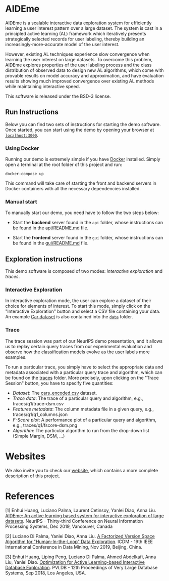 # AIDEme

AIDEme is a scalable interactive data exploration system for efficiently learning a user interest pattern over a large dataset. 
The system is cast in a principled active learning (AL) framework which iteratively presents strategically selected records for user labeling, 
thereby building an increasingly-more-accurate model of the user interest. 

However, existing AL techniques experience slow convergence when learning the user interest on large datasets. To overcome this problem, 
AIDEme explores properties of the user labeling process and the class distribution of observed data to design new AL algorithms, 
which come with provable results on model accuracy and approximation, and have evaluation results showing much improved convergence over 
existing AL methods while maintaining interactive speed.

This software is released under the BSD-3 license.

## Run Instructions

Below you can find two sets of instructions for starting the demo software. Once started, you can start
using the demo by opening your browser at [`localhost:3000`](http://localhost:3000/).

### Using Docker
Running our demo is extremely simple if you have [Docker](https://www.docker.com/) installed. 
Simply open a terminal at the root folder of this project and run:

```shell
docker-compose up
```

This command will take care of starting the front and backend servers in Docker containers with all the necessary
dependencies installed.

### Manual start

To manually start our demo, you need have to follow the two steps below:

- Start the **backend** server found in the `api` folder, whose instructions can be found in the [api/README.md](api/README.md) file.

- Start the **frontend** server found in the `gui` folder, whose instructions can be found in the [gui/README.md](gui/README.md) file.


## Exploration instructions

This demo software is composed of two modes: *interactive exploration* and *traces*.  

### Interactive Exploration

In interactive exploration mode, the user can explore a dataset of their choice for elements of interest. 
To start this mode, simply click on the "Interactive Exploration" button and select a CSV file containing 
your data. An example [Car dataset](data/cars_raw.csv) is also contained into the [`data`](data) folder.

### Trace

The trace session was part of our NeurIPS demo presentation, and it allows us to replay certain query traces
from our experimental evaluation and observe how the classification models evolve as the user labels more examples. 

To run a particular trace, you simply have to select the appropriate data and metadata associated with a
particular query trace and algorithm, which can be found on the [traces](data/traces) folder. More precisely,
upon clicking on the "Trace Session" button, you have to specify five quantities:

  - *Dataset*: The [cars_encoded.csv](data/traces/cars_encoded.csv) dataset.
  - *Trace data*: The trace of a particular query and algorithm, e.g., traces/q1/trace-dsm.csv
  - *Features metadata*: The column metadata file in a given query, e.g., traces/q1/q1_columns.json
  - *F-Score plot*: A performance plot of a particular query and algorithm, e.g., traces/q1/fscore-dsm.png
  - *Algorithm*: The particular algorithm to run from the drop-down list (Simple Margin, DSM, ...)

# Websites
We also invite you to check our [website](https://www.lix.polytechnique.fr/aideme), which contains a more complete description of this project.


# References
[1] 
Enhui Huang, Luciano Palma, Laurent Cetinsoy, Yanlei Diao, Anna Liu.
[AIDEme: An active learning based system for interactive exploration of large datasets](https://nips.cc/Conferences/2019/Schedule?showEvent=15427).
NeurIPS - Thirty-third Conference on Neural Information Processing Systems, Dec 2019, Vancouver, Canada

[2] 
Luciano Di Palma, Yanlei Diao, Anna Liu. 
[A Factorized Version Space Algorithm for "Human-In-the-Loop" Data Exploration](https://hal.inria.fr/hal-02274497v2/document). 
ICDM - 19th IEEE International Conference in Data Mining, Nov 2019, Beijing, China.

[3] 
Enhui Huang, Liping Peng, Luciano Di Palma, Ahmed Abdelkafi, Anna Liu, Yanlei Diao.
[Optimization for Active Learning-based Interactive Database Exploration](http://www.vldb.org/pvldb/vol12/p71-huang.pdf). 
PVLDB - 12th Proceedings of Very Large Database Systems, Sep 2018, Los Angeles, USA.
